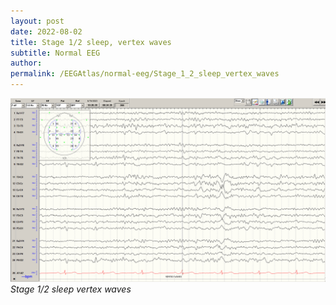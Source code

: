 ```yaml
---
layout: post
date: 2022-08-02 
title: Stage 1/2 sleep, vertex waves
subtitle: Normal EEG
author: 
permalink: /EEGAtlas/normal-eeg/Stage_1_2_sleep_vertex_waves
---
```



![example-01](/assets/img/EEGAtlas/normal-eeg/Stage_1_2_sleep_vertex_waves/L_ex1.png)
_Stage 1/2 sleep vertex waves_